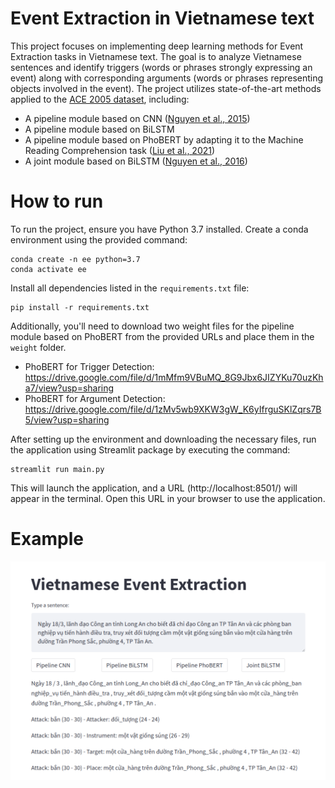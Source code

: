 # Event Extraction in Vietnamese text

This project focuses on implementing deep learning methods for Event Extraction tasks in Vietnamese text. The goal is to analyze Vietnamese sentences and identify triggers (words or phrases strongly expressing an event) along with corresponding arguments (words or phrases representing objects involved in the event). The project utilizes state-of-the-art methods applied to the [ACE 2005 dataset](https://catalog.ldc.upenn.edu/LDC2006T06), including:

- A pipeline module based on CNN ([Nguyen et al., 2015](https://aclanthology.org/P15-2060/))
- A pipeline module based on BiLSTM
- A pipeline module based on PhoBERT by adapting it to the Machine Reading Comprehension task ([Liu et al., 2021](https://aclanthology.org/2020.emnlp-main.128/))
- A joint module based on BiLSTM ([Nguyen et al., 2016](https://aclanthology.org/N16-1034/))

# How to run


To run the project, ensure you have Python 3.7 installed. Create a conda environment using the provided command:

```
conda create -n ee python=3.7
conda activate ee
```

Install all dependencies listed in the ```requirements.txt``` file:
```
pip install -r requirements.txt
```

Additionally, you'll need to download two weight files for the pipeline module based on PhoBERT from the provided URLs and place them in the ```weight``` folder.
- PhoBERT for Trigger Detection: https://drive.google.com/file/d/1mMfm9VBuMQ_8G9Jbx6JIZYKu70uzKha7/view?usp=sharing
- PhoBERT for Argument Detection: https://drive.google.com/file/d/1zMv5wb9XKW3gW_K6yIfrguSKlZqrs7B5/view?usp=sharing


After setting up the environment and downloading the necessary files, run the application using Streamlit package by executing the command:

```
streamlit run main.py
```

This will launch the application, and a URL (http://localhost:8501/) will appear in the terminal. Open this URL in your browser to use the application.

# Example

![alt text](https://github.com/tqgminh/event_extraction/blob/main/img/example.png?raw=true)

